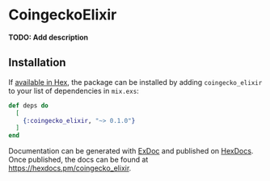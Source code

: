# CoingeckoElixir

**TODO: Add description**

## Installation

If [available in Hex](https://hex.pm/docs/publish), the package can be installed
by adding `coingecko_elixir` to your list of dependencies in `mix.exs`:

```elixir
def deps do
  [
    {:coingecko_elixir, "~> 0.1.0"}
  ]
end
```

Documentation can be generated with [ExDoc](https://github.com/elixir-lang/ex_doc)
and published on [HexDocs](https://hexdocs.pm). Once published, the docs can
be found at <https://hexdocs.pm/coingecko_elixir>.

